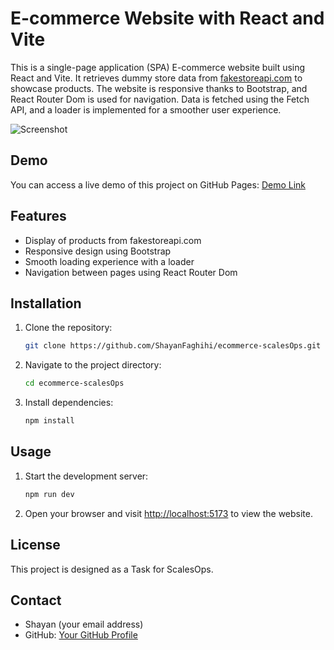 # E-commerce Website with React and Vite

This is a single-page application (SPA) E-commerce website built using React and Vite. It retrieves dummy store data from [fakestoreapi.com](https://fakestoreapi.com/) to showcase products. The website is responsive thanks to Bootstrap, and React Router Dom is used for navigation. Data is fetched using the Fetch API, and a loader is implemented for a smoother user experience.

![Screenshot](./screenshot.png)

## Demo

You can access a live demo of this project on GitHub Pages: [Demo Link](https://shayanfaghihi.github.io/ecommerce-scalesOps/)

## Features

- Display of products from fakestoreapi.com
- Responsive design using Bootstrap
- Smooth loading experience with a loader
- Navigation between pages using React Router Dom

## Installation

1. Clone the repository:

   ```bash
   git clone https://github.com/ShayanFaghihi/ecommerce-scalesOps.git
   ```

2. Navigate to the project directory:

   ```bash
   cd ecommerce-scalesOps
   ```

3. Install dependencies:
   ```bash
   npm install
   ```

## Usage

1. Start the development server:

   ```bash
   npm run dev
   ```

2. Open your browser and visit [http://localhost:5173](http://localhost:5173) to view the website.

## License

This project is designed as a Task for ScalesOps.

## Contact

- Shayan (your email address)
- GitHub: [Your GitHub Profile](https://github.com/ShayanFaghihi)
